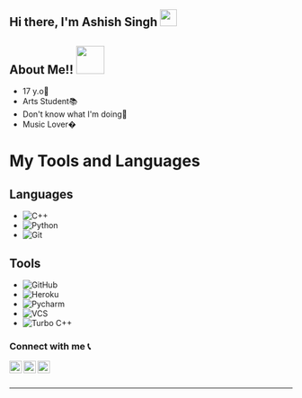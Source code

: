 <h2>  Hi there, I'm Ashish Singh <img src="https://emojis.slackmojis.com/emojis/images/1531849430/4246/blob-sunglasses.gif?1531849430" width="30"/> </h2>

## About Me!!  <img src="https://camo.githubusercontent.com/40dff491d4e8123af55298ef908faedb66c463e5/68747470733a2f2f6d656469612e67697068792e636f6d2f6d656469612f57556c706c634d704f43456d5447427442572f67697068792e676966" width="50">
- 17 y.o👀
- Arts Student📚
- Don't know what I'm doing📱
- Music Lover�



# My Tools and Languages
## Languages                                                                                                              
- ![C++](https://img.shields.io/badge/C++-000000?style=for-the-badge&logo=c++)&nbsp;&nbsp;                     
- ![Python](https://img.shields.io/badge/Python-000000?style=for-the-badge&logo=python)&nbsp;&nbsp;
- ![Git](https://img.shields.io/badge/Git-000000?style=for-the-badge&logo=git)&nbsp;&nbsp;
## Tools
- ![GitHub](https://img.shields.io/badge/GitHUb-000000?style=for-the-badge&logo=github)&nbsp;&nbsp;
- ![Heroku](https://img.shields.io/badge/heroku-000000?style=for-the-badge&logo=heroku)&nbsp;&nbsp;
- ![Pycharm](https://img.shields.io/badge/PYcharm-000000?style=for-the-badge&logo=pycharm)&nbsp;&nbsp;
- ![VCS](https://img.shields.io/badge/visual%20studio%20code-000000?style=for-the-badge&logo=visual-studio-code)&nbsp;&nbsp;
- ![Turbo C++](https://img.shields.io/badge/turbo_c++-000000?style=for-the-badge&logo=Turbo_C++)&nbsp;&nbsp;






### Connect with me 📞

[<img align="left" alt="__alan__mathew__ | Instagram" width="22px" src="https://cdn.jsdelivr.net/npm/simple-icons@v3/icons/instagram.svg" />][instagram]
[<img align="left" alt="alanm07 | Telegram" width="22px" src="https://cdn.jsdelivr.net/npm/simple-icons@v3/icons/telegram.svg" />][telegram]
[<img align="left" alt="Alan Mathew | Gamil" width="22px" src="https://cdn.jsdelivr.net/npm/simple-icons@v3/icons/gmail.svg" />][gmail]

<br />
<br />

---

[instagram]: https://www.instagram.com/ryuk__yagami/
[telegram]: https://t.me/ryukyagmi
[gmail]: https://mail.google.com/mail/u/0/aksanshuashish@gmail.com

